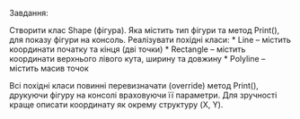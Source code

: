 Завдання:

Створити клас Shape (фігура). Яка містить тип фігури та метод Print(), для показу фігури на консоль.
Реалізувати похідні класи:
	* Line – містить координати початку та кінця (дві точки)
	* Rectangle – містить координати верхнього лівого кута, ширину та довжину
	* Polyline – містить масив точок

Всі похідні класи повинні перевизначати (override) метод Print(), друкуючи фігуру на консолі враховуючи її параметри.
Для зручності краще описати координату як окрему структуру (X, Y).
